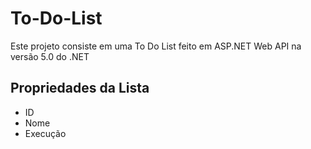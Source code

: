 # To-Do-List
Este projeto consiste em uma To Do List feito em ASP.NET Web API na versão 5.0 do .NET

## Propriedades da Lista
- ID
- Nome 
- Execução
